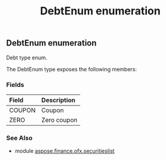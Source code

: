 ﻿---
title: DebtEnum enumeration
second_title: Aspose.Finance for Python via .NET API References
description: 
type: docs
weight: 190
url: /python-net/aspose.finance.ofx.securitieslist/debtenum/
is_root: false
---

## DebtEnum enumeration

Debt type enum.



The DebtEnum type exposes the following members:

### Fields
| Field | Description |
| :- | :- |
| COUPON | Coupon |
| ZERO | Zero coupon |


### See Also

* module [aspose.finance.ofx.securitieslist](../)
